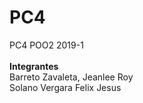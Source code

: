 # PC4
PC4 POO2 2019-1 </br></br>
**Integrantes** </br>
Barreto Zavaleta, Jeanlee Roy </br>
Solano Vergara Felix Jesus
